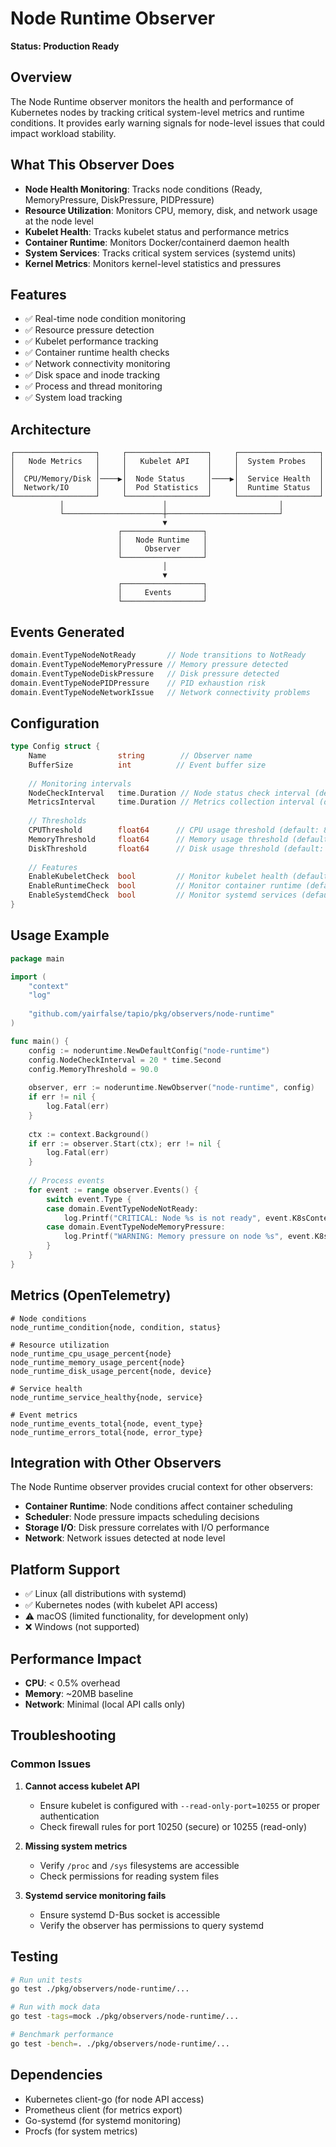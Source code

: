 # Node Runtime Observer

**Status: Production Ready**

## Overview

The Node Runtime observer monitors the health and performance of Kubernetes nodes by tracking critical system-level metrics and runtime conditions. It provides early warning signals for node-level issues that could impact workload stability.

## What This Observer Does

- **Node Health Monitoring**: Tracks node conditions (Ready, MemoryPressure, DiskPressure, PIDPressure)
- **Resource Utilization**: Monitors CPU, memory, disk, and network usage at the node level
- **Kubelet Health**: Tracks kubelet status and performance metrics
- **Container Runtime**: Monitors Docker/containerd daemon health
- **System Services**: Tracks critical system services (systemd units)
- **Kernel Metrics**: Monitors kernel-level statistics and pressures

## Features

- ✅ Real-time node condition monitoring
- ✅ Resource pressure detection
- ✅ Kubelet performance tracking
- ✅ Container runtime health checks
- ✅ Network connectivity monitoring
- ✅ Disk space and inode tracking
- ✅ Process and thread monitoring
- ✅ System load tracking

## Architecture

```
┌──────────────────┐     ┌──────────────────┐     ┌──────────────────┐
│   Node Metrics   │     │   Kubelet API    │     │  System Probes   │
│                  │     │                  │     │                  │
│  CPU/Memory/Disk │────▶│  Node Status     │────▶│  Service Health  │
│  Network/IO      │     │  Pod Statistics  │     │  Runtime Status  │
└──────────────────┘     └──────────────────┘     └──────────────────┘
           │                      │                         │
           └──────────────────────┼─────────────────────────┘
                                  ▼
                        ┌──────────────────┐
                        │   Node Runtime   │
                        │     Observer     │
                        └──────────────────┘
                                  │
                                  ▼
                        ┌──────────────────┐
                        │     Events       │
                        └──────────────────┘
```

## Events Generated

```go
domain.EventTypeNodeNotReady       // Node transitions to NotReady
domain.EventTypeNodeMemoryPressure // Memory pressure detected
domain.EventTypeNodeDiskPressure   // Disk pressure detected
domain.EventTypeNodePIDPressure    // PID exhaustion risk
domain.EventTypeNodeNetworkIssue   // Network connectivity problems
```

## Configuration

```go
type Config struct {
    Name                string        // Observer name
    BufferSize          int          // Event buffer size
    
    // Monitoring intervals
    NodeCheckInterval   time.Duration // Node status check interval (default: 30s)
    MetricsInterval     time.Duration // Metrics collection interval (default: 15s)
    
    // Thresholds
    CPUThreshold        float64      // CPU usage threshold (default: 80%)
    MemoryThreshold     float64      // Memory usage threshold (default: 85%)
    DiskThreshold       float64      // Disk usage threshold (default: 90%)
    
    // Features
    EnableKubeletCheck  bool         // Monitor kubelet health (default: true)
    EnableRuntimeCheck  bool         // Monitor container runtime (default: true)
    EnableSystemdCheck  bool         // Monitor systemd services (default: true)
}
```

## Usage Example

```go
package main

import (
    "context"
    "log"
    
    "github.com/yairfalse/tapio/pkg/observers/node-runtime"
)

func main() {
    config := noderuntime.NewDefaultConfig("node-runtime")
    config.NodeCheckInterval = 20 * time.Second
    config.MemoryThreshold = 90.0
    
    observer, err := noderuntime.NewObserver("node-runtime", config)
    if err != nil {
        log.Fatal(err)
    }
    
    ctx := context.Background()
    if err := observer.Start(ctx); err != nil {
        log.Fatal(err)
    }
    
    // Process events
    for event := range observer.Events() {
        switch event.Type {
        case domain.EventTypeNodeNotReady:
            log.Printf("CRITICAL: Node %s is not ready", event.K8sContext.NodeName)
        case domain.EventTypeNodeMemoryPressure:
            log.Printf("WARNING: Memory pressure on node %s", event.K8sContext.NodeName)
        }
    }
}
```

## Metrics (OpenTelemetry)

```
# Node conditions
node_runtime_condition{node, condition, status}

# Resource utilization
node_runtime_cpu_usage_percent{node}
node_runtime_memory_usage_percent{node}
node_runtime_disk_usage_percent{node, device}

# Service health
node_runtime_service_healthy{node, service}

# Event metrics
node_runtime_events_total{node, event_type}
node_runtime_errors_total{node, error_type}
```

## Integration with Other Observers

The Node Runtime observer provides crucial context for other observers:

- **Container Runtime**: Node conditions affect container scheduling
- **Scheduler**: Node pressure impacts scheduling decisions
- **Storage I/O**: Disk pressure correlates with I/O performance
- **Network**: Network issues detected at node level

## Platform Support

- ✅ Linux (all distributions with systemd)
- ✅ Kubernetes nodes (with kubelet API access)
- ⚠️ macOS (limited functionality, for development only)
- ❌ Windows (not supported)

## Performance Impact

- **CPU**: < 0.5% overhead
- **Memory**: ~20MB baseline
- **Network**: Minimal (local API calls only)

## Troubleshooting

### Common Issues

1. **Cannot access kubelet API**
   - Ensure kubelet is configured with `--read-only-port=10255` or proper authentication
   - Check firewall rules for port 10250 (secure) or 10255 (read-only)

2. **Missing system metrics**
   - Verify `/proc` and `/sys` filesystems are accessible
   - Check permissions for reading system files

3. **Systemd service monitoring fails**
   - Ensure systemd D-Bus socket is accessible
   - Verify the observer has permissions to query systemd

## Testing

```bash
# Run unit tests
go test ./pkg/observers/node-runtime/...

# Run with mock data
go test -tags=mock ./pkg/observers/node-runtime/...

# Benchmark performance
go test -bench=. ./pkg/observers/node-runtime/...
```

## Dependencies

- Kubernetes client-go (for node API access)
- Prometheus client (for metrics export)
- Go-systemd (for systemd monitoring)
- Procfs (for system metrics)